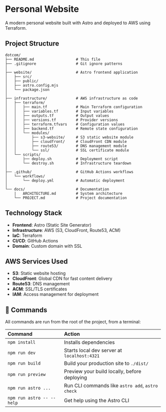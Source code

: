 # Personal Website

A modern personal website built with Astro and deployed to AWS using Terraform.

## Project Structure

```
dotcom/
├── README.md                   # This file
├── .gitignore                  # Git ignore patterns
│
├── website/                    # Astro frontend application
│   ├── src/
│   ├── public/
│   ├── astro.config.mjs
│   └── package.json
│
├── infrastructure/             # AWS infrastructure as code
│   ├── terraform/
│   │   ├── main.tf             # Main Terraform configuration
│   │   ├── variables.tf        # Input variables
│   │   ├── outputs.tf          # Output values
│   │   ├── versions.tf         # Provider versions
│   │   ├── terraform.tfvars    # Configuration values
│   │   ├── backend.tf          # Remote state configuration
│   │   └── modules/
│   │       ├── s3-website/     # S3 static website module
│   │       ├── cloudfront/     # CloudFront CDN module
│   │       ├── route53/        # DNS management module
│   │       └── ssl/            # SSL certificate module
│   └── scripts/
│       ├── deploy.sh           # Deployment script
│       └── destroy.sh          # Infrastructure teardown
│
├── .github/                    # GitHub Actions workflows
│   └── workflows/
│       └── deploy.yml          # Automatic deployment
│
└── docs/                       # Documentation
    |   ARCHITECTURE.md         # System architecture
    └── PROJECT.md              # Project documentation
```

## Technology Stack

- **Frontend**: Astro (Static Site Generator)
- **Infrastructure**: AWS (S3, CloudFront, Route53, ACM)
- **IaC**: Terraform
- **CI/CD**: GitHub Actions
- **Domain**: Custom domain with SSL

## AWS Services Used

- **S3**: Static website hosting
- **CloudFront**: Global CDN for fast content delivery
- **Route53**: DNS management
- **ACM**: SSL/TLS certificates
- **IAM**: Access management for deployment

## 🧞 Commands

All commands are run from the root of the project, from a terminal:

| Command                   | Action                                           |
| :------------------------ | :----------------------------------------------- |
| `npm install`             | Installs dependencies                            |
| `npm run dev`             | Starts local dev server at `localhost:4321`      |
| `npm run build`           | Build your production site to `./dist/`          |
| `npm run preview`         | Preview your build locally, before deploying     |
| `npm run astro ...`       | Run CLI commands like `astro add`, `astro check` |
| `npm run astro -- --help` | Get help using the Astro CLI                     |
